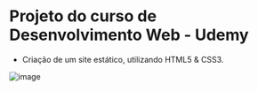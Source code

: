 # Projeto do curso de Desenvolvimento Web - Udemy

- Criação de um site estático, utilizando HTML5 & CSS3.

![image](https://user-images.githubusercontent.com/91023162/185031056-e74c39be-70bb-4e66-9d3f-d63594b2b689.png)
